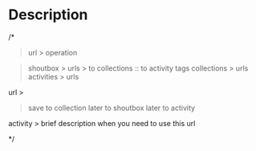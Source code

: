 # Description

/*
> url > operation



> shoutbox > urls > to collections :: to activity tags
> collections > urls
> activities > urls

url >
> save to collection
> later to shoutbox
> later to activity

activity > brief description when you need to use this url

*/


